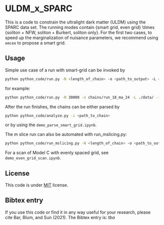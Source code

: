 # ULDM_x_SPARC

This is a code to constrain the ultralight dark matter (ULDM) using the SPARC data set. The running modes contain {smart grid, even grid} \times {soliton + NFW, soliton + Burkert, soliton only}. For the first two cases, to speed up the marginalization of nuisance parameters, we recommend using `emcee` to propose a smart grid. 

## Usage

Simple use case of a run with smart-grid can be invoked by

```bash
python python_code/run.py -N <length_of_chain> -o <path_to_output> -L <location_of_dataset> -i <path_to_input> -w <number_of_walkers>
```

for example:

```bash
python python_code/run.py -N 30000 -o chains/run_18_ma_24 -L ./data/ -i input/sample4.param -w 100
```

After the run finishes, the chains can be either parsed by

```bash
python python_code/analyze.py -i <path_to_chain>
```
or by using the `demo_parse_smart_grid.ipynb`.

The m slice run can also be automated with run_mslicing.py:
```bash
python python_code/run_mslicing.py -N <length_of_chain> -o <path_to_output> -L <location_of_dataset> -i <path_to_input> -w <number_of_walkers> -m 'logm_min logm_max number_of_slicing' -G 'galA galB ...'
```

For a scan of Model C with evenly spaced grid, see `demo_even_grid_scan.ipynb`. 

## License

This code is under [MIT](https://opensource.org/licenses/MIT) license. 

## Bibtex entry
If you use this code or find it in any way useful for your research, please cite Bar, Blum, and Sun (2021). The Bibtex entry is: *tba*


